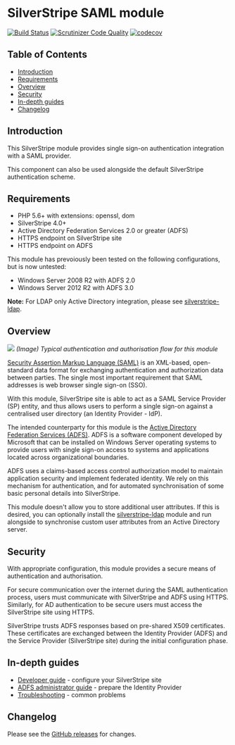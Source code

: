 # SilverStripe SAML module

[![Build Status](https://travis-ci.org/silverstripe/silverstripe-saml.svg)](https://travis-ci.org/silverstripe/silverstripe-saml)
[![Scrutinizer Code Quality](https://scrutinizer-ci.com/g/silverstripe/silverstripe-saml/badges/quality-score.png)](https://scrutinizer-ci.com/g/silverstripe/silverstripe-saml/)
[![codecov](https://codecov.io/gh/silverstripe/silverstripe-saml/branch/master/graph/badge.svg)](https://codecov.io/gh/silverstripe/silverstripe-saml)

## Table of Contents

<!-- START doctoc generated TOC please keep comment here to allow auto update -->
<!-- DON'T EDIT THIS SECTION, INSTEAD RE-RUN doctoc TO UPDATE -->


- [Introduction](#introduction)
- [Requirements](#requirements)
- [Overview](#overview)
- [Security](#security)
- [In-depth guides](#in-depth-guides)
- [Changelog](#changelog)

<!-- END doctoc generated TOC please keep comment here to allow auto update -->

## Introduction

This SilverStripe module provides single sign-on authentication integration with a SAML provider.

This component can also be used alongside the default SilverStripe authentication scheme.

## Requirements

 * PHP 5.6+ with extensions: openssl, dom
 * SilverStripe 4.0+
 * Active Directory Federation Services 2.0 or greater (ADFS)
 * HTTPS endpoint on SilverStripe site
 * HTTPS endpoint on ADFS

This module has prevoiously been tested on the following configurations, but is now untested:

 * Windows Server 2008 R2 with ADFS 2.0
 * Windows Server 2012 R2 with ADFS 3.0

**Note:** For LDAP only Active Directory integration, please see [silverstripe-ldap](https://github.com/silverstripe/silverstripe-ldap).

## Overview

![](docs/en/img/saml_ad_integration.png)
*(Image) Typical authentication and authorisation flow for this module*

[Security Assertion Markup Language (SAML)](http://en.wikipedia.org/wiki/Security_Assertion_Markup_Language) is an XML-based, open-standard data format for exchanging authentication and authorization data between parties. The single most important requirement that SAML addresses is web browser single sign-on (SSO).

With this module, SilverStripe site is able to act as a SAML Service Provider (SP) entity, and thus allows users to perform a single sign-on against a centralised user directory (an Identity Provider - IdP).

The intended counterparty for this module is the [Active Directory Federation Services (ADFS)](http://en.wikipedia.org/wiki/Active_Directory_Federation_Services). ADFS is a software component developed by Microsoft that can be installed on Windows Server operating systems to provide users with single sign-on access to systems and applications located across organizational boundaries.

ADFS uses a claims-based access control authorization model to maintain application security and implement federated identity. We rely on this mechanism for authentication, and for automated synchronisation of some basic personal details into SilverStripe.

This module doesn't allow you to store additional user attributes. If this is desired, you can optionally install the [silverstripe-ldap](https://github.com/silverstripe/silverstripe-ldap) module and run alongside to synchronise custom user attributes from an Active Directory server.

## Security

With appropriate configuration, this module provides a secure means of authentication and authorisation.

For secure communication over the internet during the SAML authentication process, users must communicate with SilverStripe and ADFS using HTTPS. Similarly, for AD authentication to be secure users must access the SilverStripe site using HTTPS.

SilverStripe trusts ADFS responses based on pre-shared X509 certificates. These certificates are exchanged between the Identity Provider (ADFS) and the Service Provider (SilverStripe site) during the initial configuration phase.

## In-depth guides

* [Developer guide](docs/en/developer.md) - configure your SilverStripe site
* [ADFS administrator guide](docs/en/adfs.md) - prepare the Identity Provider
* [Troubleshooting](docs/en/troubleshooting.md) - common problems

## Changelog

Please see the [GitHub releases](https://github.com/silverstripe/silverstripe-saml/releases) for changes.
